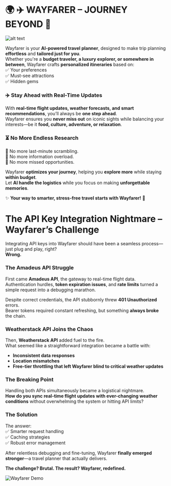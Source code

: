 # 🌍 ✈️ **WAYFARER** – JOURNEY BEYOND 🌟

![alt text](logo.png "LOGO")

Wayfarer is your **AI-powered travel planner**, designed to make trip planning **effortless** and **tailored just for you**.  
Whether you're a **budget traveler, a luxury explorer, or somewhere in between**, Wayfarer crafts **personalized itineraries** based on:  
✅ Your preferences  
✅ Must-see attractions  
✅ Hidden gems  

### ✈️ **Stay Ahead with Real-Time Updates**  
With **real-time flight updates, weather forecasts, and smart recommendations**, you’ll always be **one step ahead**.  
Wayfarer ensures you **never miss out** on iconic sights while balancing your interests—be it **food, culture, adventure, or relaxation**.  

### ⏳ **No More Endless Research**  
🚫 No more last-minute scrambling.  
🚫 No more information overload.  
🚫 No more missed opportunities.  

Wayfarer **optimizes your journey**, helping you **explore more** while staying **within budget**.  
Let **AI handle the logistics** while you focus on making **unforgettable memories**.  

✨ **Your way to smarter, stress-free travel starts with Wayfarer!** 🚀  


# **The API Key Integration Nightmare – Wayfarer’s Challenge**  

Integrating API keys into Wayfarer should have been a seamless process—just plug and play, right?  
**Wrong.**  

### **The Amadeus API Struggle**  
First came **Amadeus API**, the gateway to real-time flight data.  
Authentication hurdles, **token expiration issues**, and **rate limits** turned a simple request into a debugging marathon.  

Despite correct credentials, the API stubbornly threw **401 Unauthorized** errors.  
Bearer tokens required constant refreshing, but something **always broke** the chain.  

### **Weatherstack API Joins the Chaos**  
Then, **Weatherstack API** added fuel to the fire.  
What seemed like a straightforward integration became a battle with:  
- **Inconsistent data responses**  
- **Location mismatches**  
- **Free-tier throttling that left Wayfarer blind to critical weather updates**  

### **The Breaking Point**  
Handling both APIs simultaneously became a logistical nightmare.  
**How do you sync real-time flight updates with ever-changing weather conditions** without overwhelming the system or hitting API limits?  

### **The Solution**  
The answer:  
✅ Smarter request handling  
✅ Caching strategies  
✅ Robust error management  

After relentless debugging and fine-tuning, Wayfarer **finally emerged stronger**—a travel planner that actually delivers.  

**The challenge? Brutal. The result? Wayfarer, redefined.**  

![Wayfarer Demo]([https://www.youtube.com/watch?v=3CM1_Ji6fJ8](https://www.youtube.com/watch?v=FM7e8MvVADA))


